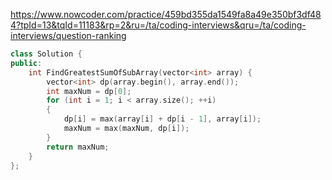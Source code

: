 https://www.nowcoder.com/practice/459bd355da1549fa8a49e350bf3df484?tpId=13&tqId=11183&rp=2&ru=/ta/coding-interviews&qru=/ta/coding-interviews/question-ranking

```cpp
class Solution {
public:
    int FindGreatestSumOfSubArray(vector<int> array) {
        vector<int> dp(array.begin(), array.end());
        int maxNum = dp[0];
        for (int i = 1; i < array.size(); ++i)
        {
            dp[i] = max(array[i] + dp[i - 1], array[i]);
            maxNum = max(maxNum, dp[i]);
        }
        return maxNum;
    }
};
```